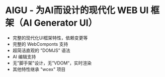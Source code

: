 # AIGU - 为AI而设计的现代化 WEB UI 框架（AI Generator UI）
- 完整的现代化UI框架特性，依赖变更等
- 完整的 WebComponts 支持 
- 超简洁直观的 ”DOMJS” 语法
- AI 编辑支持
- 无"脚手架"设计，无”VDOM“，实时渲染
- 其他特性继承 "wcex" 项目

# 
